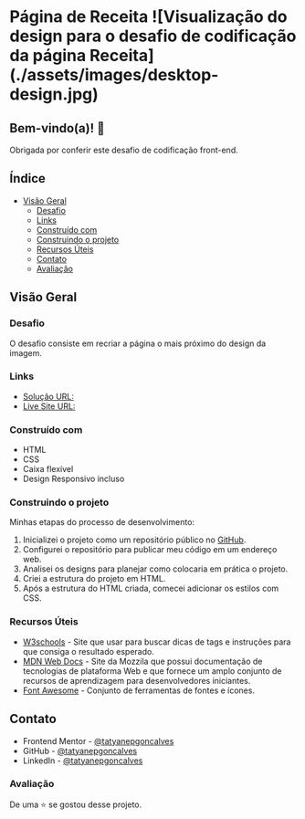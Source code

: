 <h1 align-center='center'> Página de Receita
![Visualização do design para o desafio de codificação da página Receita](./assets/images/desktop-design.jpg)

## Bem-vindo(a)!  👋
Obrigada por conferir este desafio de codificação front-end.

## Índice
- [Visão Geral](#visao-geral)
    - [Desafio](#desafio)
    - [Links](#links)
    - [Construído com](#contruído-com)
    - [Construindo o projeto](#construindo-o-projeto)
    - [Recursos Úteis](#recursos-úteis)
    - [Contato](#contato)
    - [Avaliação](#avaliação)

## Visão Geral

### Desafio 

O desafio consiste em recriar a página o mais próximo do design da imagem.

### Links

- [Solução URL:](https://github.com/tatyanepgoncalves/pagina-de-receitas)
- [Live Site URL:]()


### Construído com

- HTML
- CSS
- Caixa flexível
- Design Responsivo incluso

### Construindo o projeto
Minhas etapas do processo de desenvolvimento:

1. Inicializei o projeto como um repositório público no [GitHub](https://github.com/).
2. Configurei o repositório para publicar meu código em um endereço web.
3. Analisei os designs para planejar como colocaria em prática o projeto.
4. Criei a estrutura do projeto em HTML.
5. Após a estrutura do HTML criada, comecei adicionar os estilos com CSS.

### Recursos Úteis

- [W3schools](https://www.w3schools.com/) - Site que usar para buscar dicas de tags e instruções para que consiga o resultado esperado. 
- [MDN Web Docs](https://developer.mozilla.org/pt-BR/) - Site da Mozzila que possui documentação de tecnologias de plataforma Web e que fornece um amplo conjunto de recursos de aprendizagem para desenvolvedores iniciantes. 
- [Font Awesome](https://fontawesome.com/) - Conjunto de ferramentas de fontes e ícones.



## Contato


- Frontend Mentor - [@tatyanepgoncalves](https://www.frontendmentor.io/profile/tatyanepgoncalves)
- GitHub - [@tatyanepgoncalves](https://github.com/tatyanepgoncalves)
- LinkedIn - [@tatyanepgoncalves](https://www.linkedin.com/in/tatyanegoncalves/)

### Avaliação
De uma ⭐ se gostou desse projeto. 
